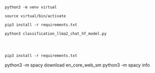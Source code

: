 
```shell
python3 -m venv virtual

source virtual/bin/activate

pip3 install -r requirements.txt

python3 classification_llma2_chat_hf_model.py




```
```shell
pip3 install -r requirements.txt
```

python3 -m spacy download en_core_web_sm
python3 -m spacy info
